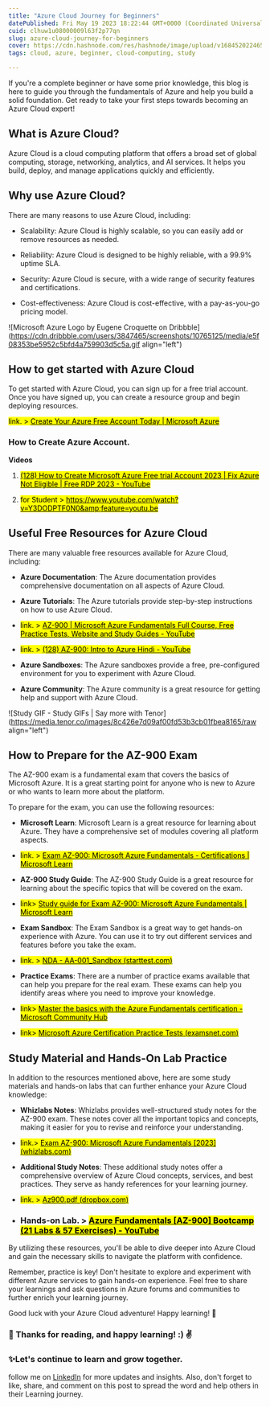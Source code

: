 ```yaml
---
title: "Azure Cloud Journey for Beginners"
datePublished: Fri May 19 2023 18:22:44 GMT+0000 (Coordinated Universal Time)
cuid: clhuw1u08000009l63f2p77qn
slug: azure-cloud-journey-for-beginners
cover: https://cdn.hashnode.com/res/hashnode/image/upload/v1684520224653/4af6699a-1b04-47b2-9a1b-350398d2c31a.jpeg
tags: cloud, azure, beginner, cloud-computing, study

---
```


If you're a complete beginner or have some prior knowledge, this blog is here to guide you through the fundamentals of Azure and help you build a solid foundation. Get ready to take your first steps towards becoming an Azure Cloud expert!

## **What is Azure Cloud?**

Azure Cloud is a cloud computing platform that offers a broad set of global computing, storage, networking, analytics, and AI services. It helps you build, deploy, and manage applications quickly and efficiently.

## **Why use Azure Cloud?**

There are many reasons to use Azure Cloud, including:

* Scalability: Azure Cloud is highly scalable, so you can easily add or remove resources as needed.
    
* Reliability: Azure Cloud is designed to be highly reliable, with a 99.9% uptime SLA.
    
* Security: Azure Cloud is secure, with a wide range of security features and certifications.
    
* Cost-effectiveness: Azure Cloud is cost-effective, with a pay-as-you-go pricing model.
    

![Microsoft Azure Logo by Eugene Croquette on Dribbble](https://cdn.dribbble.com/users/3847465/screenshots/10765125/media/e5f08353be5952c5bfd4a759903d5c5a.gif align="left")

## **How to get started with Azure Cloud**

To get started with Azure Cloud, you can sign up for a free trial account. Once you have signed up, you can create a resource group and begin deploying resources.

<mark>link. &gt; </mark> [<mark>Create Your Azure Free Account Today | Microsoft Azure</mark>](https://azure.microsoft.com/en-in/free/)

### **How to Create Azure Account.**

**Videos**

1. [<mark>(128) How to Create Microsoft Azure Free trial Account 2023 | Fix Azure Not Eligible | Free RDP 2023 - YouTube</mark>](https://www.youtube.com/watch?v=ttkNqo3J6A0&ab_channel=iTExplorer)
    
2. <mark>for Student &gt; </mark> [<mark>https://www.youtube.com/watch?v=Y3DODPTF0N0&amp;feature=youtu.be</mark>](https://www.youtube.com/watch?v=Y3DODPTF0N0&feature=youtu.be)
    

## **Useful Free Resources for Azure Cloud**

There are many valuable free resources available for Azure Cloud, including:

* **Azure Documentation**: The Azure documentation provides comprehensive documentation on all aspects of Azure Cloud.
    
* **Azure Tutorials**: The Azure tutorials provide step-by-step instructions on how to use Azure Cloud.
    
* <mark>link. &gt; </mark> [<mark>AZ-900 | Microsoft Azure Fundamentals Full Course, Free Practice Tests, Website and Study Guides - YouTube</mark>](https://www.youtube.com/watch?v=NPEsD6n9A_I&list=PLGjZwEtPN7j-Q59JYso3L4_yoCjj2syrM&ab_channel=AdamMarczak-AzureforEveryone)
    
* <mark>link. &gt; </mark> [<mark>(128) AZ-900: Intro to Azure Hindi - YouTube</mark>](https://www.youtube.com/watch?v=aC3h0VOQWaw&list=PL_uXPmmIx2EkNVBOcUsFK8WA594UbIuZR&ab_channel=HarshArena)
    
* **Azure Sandboxes**: The Azure sandboxes provide a free, pre-configured environment for you to experiment with Azure Cloud.
    
* **Azure Community**: The Azure community is a great resource for getting help and support with Azure Cloud.
    

![Study GIF - Study GIFs | Say more with Tenor](https://media.tenor.co/images/8c426e7d09af00fd53b3cb01fbea8165/raw align="left")

## **How to Prepare for the AZ-900 Exam**

The AZ-900 exam is a fundamental exam that covers the basics of Microsoft Azure. It is a great starting point for anyone who is new to Azure or who wants to learn more about the platform.

To prepare for the exam, you can use the following resources:

* **Microsoft Learn**: Microsoft Learn is a great resource for learning about Azure. They have a comprehensive set of modules covering all platform aspects.
    
* <mark>link. &gt; </mark> [<mark>Exam AZ-900: Microsoft Azure Fundamentals - Certifications | Microsoft Learn</mark>](https://learn.microsoft.com/en-us/certifications/exams/az-900/)
    
* **AZ-900 Study Guide**: The AZ-900 Study Guide is a great resource for learning about the specific topics that will be covered on the exam.
    
* <mark>link&gt; </mark> [<mark>Study guide for Exam AZ-900: Microsoft Azure Fundamentals | Microsoft Learn</mark>](https://learn.microsoft.com/en-us/certifications/resources/study-guides/AZ-900)
    
* **Exam Sandbox**: The Exam Sandbox is a great way to get hands-on experience with Azure. You can use it to try out different services and features before you take the exam.
    
* <mark>link. &gt; </mark> [<mark>NDA - AA-001_Sandbox (</mark>](https://www.starttest.com/ITDVersions/22.0.0.0/ITDStart.aspx?SVC=633e64e2-66fd-4ea1-a475-fc46d9f308c7)[<mark>starttest.com</mark>](http://starttest.com)[<mark>)</mark>](https://www.starttest.com/ITDVersions/22.0.0.0/ITDStart.aspx?SVC=633e64e2-66fd-4ea1-a475-fc46d9f308c7)
    
* **Practice Exams**: There are a number of practice exams available that can help you prepare for the real exam. These exams can help you identify areas where you need to improve your knowledge.
    
* <mark>link&gt; </mark> [<mark>Master the basics with the Azure Fundamentals certification - Microsoft Community Hub</mark>](https://techcommunity.microsoft.com/t5/microsoft-learn-blog/master-the-basics-with-the-azure-fundamentals-certification/ba-p/1650768)
    
* <mark>link&gt; </mark> [<mark>Microsoft Azure Certification Practice Tests (</mark>](https://www.examsnet.com/exams/microsoft-azure-certification-practice-online)[<mark>examsnet.com</mark>](http://examsnet.com)[<mark>)</mark>](https://www.examsnet.com/exams/microsoft-azure-certification-practice-online)
    

## **Study Material and Hands-On Lab Practice**

In addition to the resources mentioned above, here are some study materials and hands-on labs that can further enhance your Azure Cloud knowledge:

* **Whizlabs Notes**: Whizlabs provides well-structured study notes for the AZ-900 exam. These notes cover all the important topics and concepts, making it easier for you to revise and reinforce your understanding.
    
* <mark>link.&gt; </mark> [<mark>Exam AZ-900: Microsoft Azure Fundamentals [2023] (</mark>](https://www.whizlabs.com/microsoft-azure-certification-az-900/)[<mark>whizlabs.com</mark>](http://whizlabs.com)[<mark>)</mark>](https://www.whizlabs.com/microsoft-azure-certification-az-900/)
    
* **Additional Study Notes**: These additional study notes offer a comprehensive overview of Azure Cloud concepts, services, and best practices. They serve as handy references for your learning journey.
    
* <mark>link. &gt; </mark> [<mark>Az900.pdf (</mark>](https://www.dropbox.com/s/oml75d2adjnv5w1/Az900.pdf?dl=0)[<mark>dropbox.com</mark>](http://dropbox.com)[<mark>)</mark>](https://www.dropbox.com/s/oml75d2adjnv5w1/Az900.pdf?dl=0)
    
* ### Hands-on Lab. &gt; [<mark>Azure Fundamentals [AZ-900] Bootcamp (21 Labs &amp; 57 Exercises) - YouTube</mark>](https://www.youtube.com/watch?v=KzTEJ_hen3c&list=WL&ab_channel=SusanthSutheesh)
    

By utilizing these resources, you'll be able to dive deeper into Azure Cloud and gain the necessary skills to navigate the platform with confidence.

Remember, practice is key! Don't hesitate to explore and experiment with different Azure services to gain hands-on experience. Feel free to share your learnings and ask questions in Azure forums and communities to further enrich your learning journey.

Good luck with your Azure Cloud adventure! Happy learning! 🚀

### 📍 Thanks for reading, and happy learning! :) ✌

### ✨Let's continue to learn and grow together.

follow me on [LinkedIn](https://www.linkedin.com/in/romeshdharamgudi/) for more updates and insights. Also, don't forget to like, share, and comment on this post to spread the word and help others in their Learning journey.